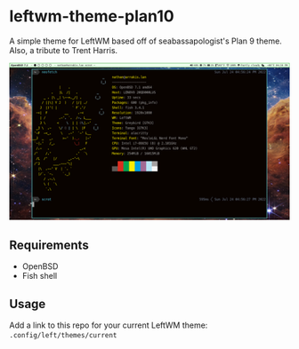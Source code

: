 # leftwm-theme-plan10

A simple theme for LeftWM based off of seabassapologist's Plan 9 theme. Also,
a tribute to Trent Harris.

![Screenshot of Plan 10](screenshot.png)

## Requirements

- OpenBSD
- Fish shell

## Usage

Add a link to this repo for your current LeftWM theme: `.config/left/themes/current`
